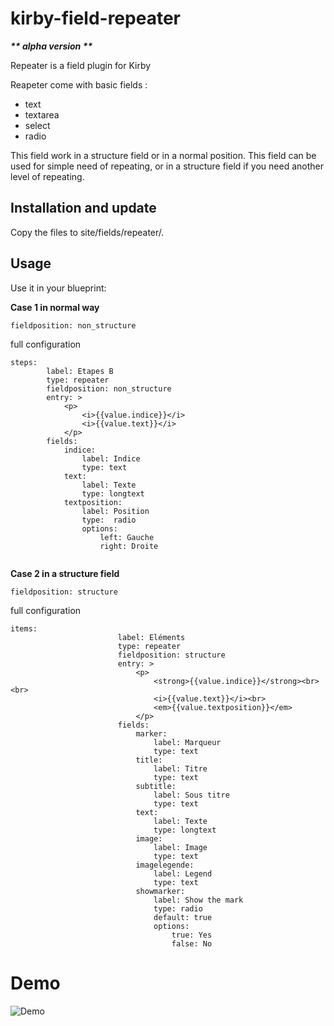 # kirby-field-repeater

___** alpha version **___


Repeater is a field plugin for Kirby

Reapeter come with basic fields :
  - text
  - textarea
  - select
  - radio

This field work in a structure field or in a normal position. This field can be used for simple need of repeating, or in a structure field if you need another level of repeating.

## Installation and update

Copy the files to site/fields/repeater/.


## Usage

Use it in your blueprint:

**Case 1 in normal way**

```
fieldposition: non_structure
```
full configuration
```
steps:
		label: Etapes B
		type: repeater
		fieldposition: non_structure
		entry: >
			<p>
				<i>{{value.indice}}</i>
				<i>{{value.text}}</i>
			</p>
		fields:
			indice:
				label: Indice
				type: text
			text:
				label: Texte
				type: longtext
			textposition:
				label: Position
				type:  radio
				options:
					left: Gauche
					right: Droite
				
```

**Case 2 in a structure field**

```
fieldposition: structure
```

full configuration
  
```
items:
						label: Eléments
						type: repeater
						fieldposition: structure
						entry: >
							<p>
								<strong>{{value.indice}}</strong><br><br>
								<i>{{value.text}}</i><br>
								<em>{{value.textposition}}</em>
							</p>
						fields:
							marker:
								label: Marqueur
								type: text
							title:
								label: Titre
								type: text
							subtitle:
								label: Sous titre
								type: text
							text:
								label: Texte
								type: longtext
							image:
								label: Image
								type: text
							imagelegende:
								label: Legend
								type: text
							showmarker:
								label: Show the mark
								type: radio
								default: true
								options:
									true: Yes
									false: No
```

# Demo 

![Demo](http://cl.ly/0d2M050T1e0v/download/Screen%20Recording%202016-01-20%20at%2010.49%20PM.gif)  
